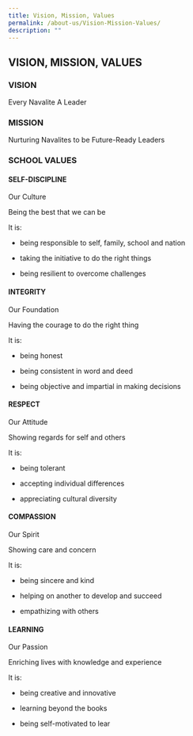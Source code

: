 ```yaml
---
title: Vision, Mission, Values
permalink: /about-us/Vision-Mission-Values/
description: ""
---
```

## VISION, MISSION, VALUES


### VISION

Every Navalite A Leader  
  

### MISSION

Nurturing Navalites to be Future-Ready Leaders  
  

### SCHOOL VALUES

#### SELF-DISCIPLINE

  
Our Culture   
  
Being the best that we can be 

  

It is:   
  

*   being responsible to self, family, school and nation
    
*   taking the initiative to do the right things
    
*   being resilient to overcome challenges
    

#### INTEGRITY

  
Our Foundation   
  
Having the courage to do the right thing 

  
It is:   
  

*   being honest
    
*   being consistent in word and deed
    
*   being objective and impartial in making decisions
    

#### RESPECT

  
Our Attitude   
  
Showing regards for self and others 

  
It is:   
  

*   being tolerant
    
*   accepting individual differences
    
*   appreciating cultural diversity
    

#### COMPASSION

  
Our Spirit   
  
Showing care and concern 

  
It is:   
  

*   being sincere and kind
    
*   helping on another to develop and succeed
    
*   empathizing with others
    

#### LEARNING

  
Our Passion   
  
Enriching lives with knowledge and experience 

  
It is:   
  

*   being creative and innovative
    
*   learning beyond the books
    
*   being self-motivated to lear